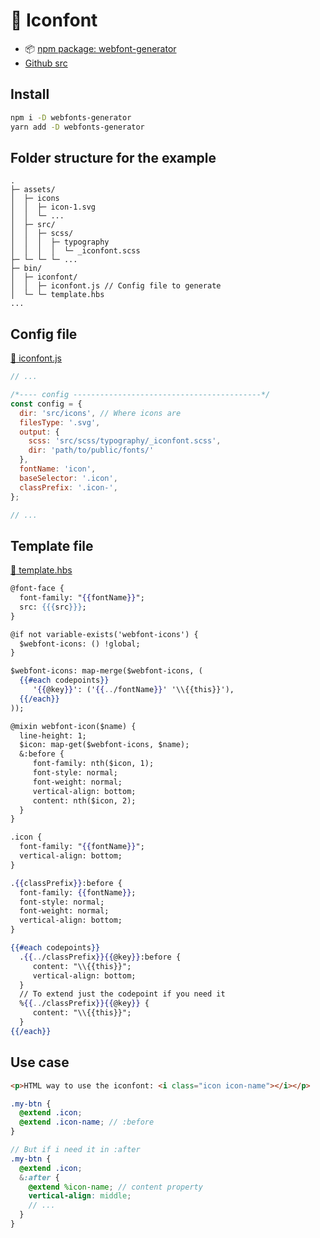 # :meat_on_bone: Iconfont

- :package: [npm package: webfont-generator](https://www.npmjs.com/package/webfonts-generator)
- [Github src](https://github.com/fluffy-factory/toolbox/tree/master/bin/iconfont)

## Install
```bash
npm i -D webfonts-generator
yarn add -D webfonts-generator
```

## Folder structure for the example
```
.
├─ assets/
│  ├─ icons
│  │  ├─ icon-1.svg
│  │  └─ ...
│  ├─ src/
│  │  ├─ scss/
│  │  │  ├─ typography
│  │  │  │  └─ _iconfont.scss
├─ └─ └─ └─ ...
├─ bin/
│  ├─ iconfont/
│  │  ├─ iconfont.js // Config file to generate
│  └─ └─ template.hbs
...
```

## Config file

[:page_facing_up: iconfont.js](https://raw.githubusercontent.com/fluffy-factory/toolbox/master/bin/iconfont/iconfont.js)

```js
// ...

/*---- config ------------------------------------------*/
const config = {
  dir: 'src/icons', // Where icons are
  filesType: '.svg',
  output: {
    scss: 'src/scss/typography/_iconfont.scss',
    dir: 'path/to/public/fonts/'
  },
  fontName: 'icon',
  baseSelector: '.icon',
  classPrefix: '.icon-',
};

// ...
```

## Template file

[:page_facing_up: template.hbs](https://raw.githubusercontent.com/fluffy-factory/toolbox/master/bin/iconfont/template.hbs)

```handlebars
@font-face {
  font-family: "{{fontName}}";
  src: {{{src}}};
}

@if not variable-exists('webfont-icons') {
  $webfont-icons: () !global;
}

$webfont-icons: map-merge($webfont-icons, (
  {{#each codepoints}}
     '{{@key}}': ('{{../fontName}}' '\\{{this}}'),
  {{/each}}
));

@mixin webfont-icon($name) {
  line-height: 1;
  $icon: map-get($webfont-icons, $name);
  &:before {
     font-family: nth($icon, 1);
     font-style: normal;
     font-weight: normal;
     vertical-align: bottom;
     content: nth($icon, 2);
  }
}

.icon {
  font-family: "{{fontName}}";
  vertical-align: bottom;
}

.{{classPrefix}}:before {
  font-family: {{fontName}};
  font-style: normal;
  font-weight: normal;
  vertical-align: bottom;
}

{{#each codepoints}}
  .{{../classPrefix}}{{@key}}:before {
     content: "\\{{this}}";
     vertical-align: bottom;
  }
  // To extend just the codepoint if you need it
  %{{../classPrefix}}{{@key}} {
     content: "\\{{this}}";
  }
{{/each}}
```

## Use case

```html
<p>HTML way to use the iconfont: <i class="icon icon-name"></i></p>
```
```scss
.my-btn {
  @extend .icon;
  @extend .icon-name; // :before
}

// But if i need it in :after
.my-btn {
  @extend .icon;
  &:after {
    @extend %icon-name; // content property
    vertical-align: middle;
    // ...
  }
}
```